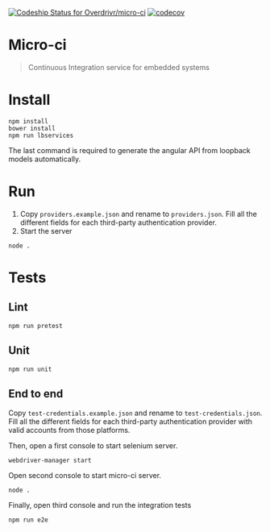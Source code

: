 [ ![Codeship Status for Overdrivr/micro-ci](https://codeship.com/projects/48e15dc0-0f71-0134-8b30-3a660a5bed18/status?branch=master)](https://codeship.com/projects/156640)
[![codecov](https://codecov.io/gh/Overdrivr/micro-ci/branch/master/graph/badge.svg?token=u9QO851ER5)](https://codecov.io/gh/Overdrivr/micro-ci)

# Micro-ci
> Continuous Integration service for embedded systems

# Install

```
npm install
bower install
npm run lbservices
```

The last command is required to generate the angular API from loopback models
automatically.

# Run
1. Copy `providers.example.json` and rename to `providers.json`.
Fill all the different fields for each third-party authentication provider.
2. Start the server

```
node .
```

# Tests
## Lint

```
npm run pretest
```

## Unit

```
npm run unit
```

## End to end
Copy `test-credentials.example.json` and rename to `test-credentials.json`.
Fill all the different fields for each third-party authentication provider with
valid accounts from those platforms.

Then, open a first console to start selenium server.
```
webdriver-manager start
```
Open second console to start micro-ci server.
```
node .
```
Finally, open third console and run the integration tests
```
npm run e2e
```
